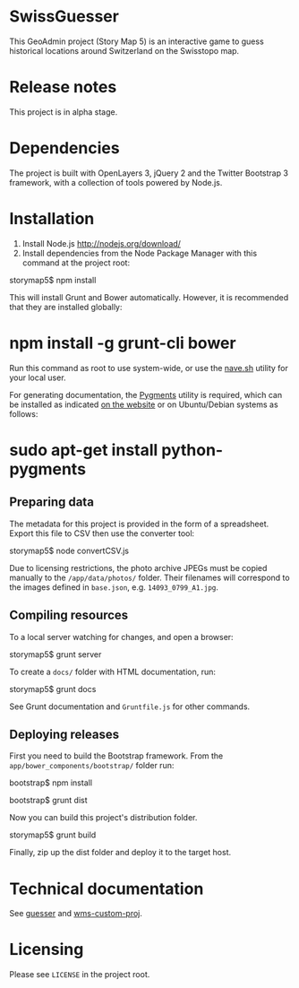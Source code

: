 SwissGuesser
============

This GeoAdmin project (Story Map 5) is an interactive game to guess historical locations around Switzerland on the Swisstopo map.

# Release notes

This project is in alpha stage.

# Dependencies

The project is built with OpenLayers 3, jQuery 2 and the Twitter Bootstrap 3 framework, with a collection of tools powered by Node.js.

# Installation

1. Install Node.js http://nodejs.org/download/
2. Install dependencies from the Node Package Manager with this command at the project root:

storymap5$ npm install

This will install Grunt and Bower automatically. However, it is recommended that they are installed globally:

# npm install -g grunt-cli bower

Run this command as root to use system-wide, or use the [nave.sh](https://github.com/isaacs/nave) utility for your local user.

For generating documentation, the [Pygments](http://pygments.org/) utility is required, which can be installed as indicated [on the website](http://pygments.org/download/) or on Ubuntu/Debian systems as follows:

# sudo apt-get install python-pygments

## Preparing data

The metadata for this project is provided in the form of a spreadsheet. Export this file to CSV then use the converter tool:

storymap5$ node convertCSV.js

Due to licensing restrictions, the photo archive JPEGs must be copied manually to the `/app/data/photos/` folder. Their filenames will correspond to the images defined in `base.json`, e.g. `14093_0799_A1.jpg`.

## Compiling resources

To a local server watching for changes, and open a browser:

storymap5$ grunt server

To create a `docs/` folder with HTML documentation, run:

storymap5$ grunt docs

See Grunt documentation and `Gruntfile.js` for other commands.

## Deploying releases

First you need to build the Bootstrap framework. From the `app/bower_components/bootstrap/` folder run:

bootstrap$ npm install

bootstrap$ grunt dist

Now you can build this project's distribution folder.

storymap5$ grunt build

Finally, zip up the dist folder and deploy it to the target host.

# Technical documentation

See [guesser](app/scripts/guesser.html) and [wms-custom-proj](app/scripts/wms-custom-proj.html).

# Licensing

Please see `LICENSE` in the project root.
